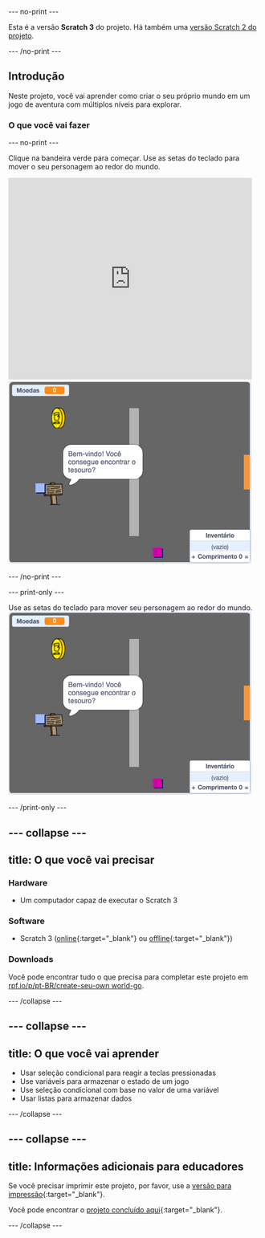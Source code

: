 --- no-print ---

Esta é a versão **Scratch 3** do projeto. Há também uma [versão Scratch 2 do projeto](https://projects.raspberrypi.org/pt-BR/projects/create-your-own-world-scratch2).

--- /no-print ---

## Introdução

Neste projeto, você vai aprender como criar o seu próprio mundo em um jogo de aventura com múltiplos níveis para explorar.

### O que você vai fazer

--- no-print ---

Clique na bandeira verde para começar. Use as setas do teclado para mover o seu personagem ao redor do mundo.

<div class="scratch-preview">
  <iframe allowtransparency="true" width="485" height="402" src="https://scratch.mit.edu/projects/embed/395785129/?autostart=false" frameborder="0" scrolling="no"></iframe>
  <img src="images/showcase.png">
</div>

--- /no-print ---

--- print-only ---

Use as setas do teclado para mover seu personagem ao redor do mundo. ![showcase.png](images/showcase.png)

--- /print-only ---

--- collapse ---
---
title: O que você vai precisar
---

### Hardware

- Um computador capaz de executar o Scratch 3

### Software

- Scratch 3 ([online](http://rpf.io/scratchon){:target="_blank"} ou [offline](http://rpf.io/scratchoff){:target="_blank"})

### Downloads

Você pode encontrar tudo o que precisa para completar este projeto em [rpf.io/p/pt-BR/create-seu-own world-go](https://rpf.io/p/pt-BR/create-your-own-world-go).

--- /collapse ---

--- collapse ---
---
title: O que você vai aprender
---

- Usar seleção condicional para reagir a teclas pressionadas
- Use variáveis para armazenar o estado de um jogo
- Use seleção condicional com base no valor de uma variável
- Usar listas para armazenar dados

--- /collapse ---

--- collapse ---
---
title: Informações adicionais para educadores
---

Se você precisar imprimir este projeto, por favor, use a [versão para impressão](https://projects.raspberrypi.org/pt-BR/projects/create-your-own-world/print){:target="_blank"}.

Você pode encontrar o [projeto concluído aqui](https://rpf.io/p/pt-BR/create-your-own-world-get){:target="_blank"}.

--- /collapse ---